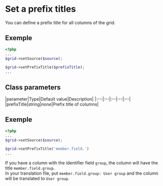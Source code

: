 Set a prefix titles
===================

You can define a prefix title for all columns of the grid.

## Exemple

```php
<?php
...
$grid->setSource($source);

$grid->setPrefixTitle($prefixTitle);
...
```

## Class parameters

|parameter|Type|Default value|Description|
|:--:|:--|:--|:--|:--|
|prefixTitle|string|_none_|Prefix title of columns|

## Exemple

```php
<?php
...
$grid->setSource($source);

$grid->setPrefixTitle('member.field.')
...
```

If you have a column with the identifier field `group`, the column will have the title `member.field.group`.  
In your translation file, put `member.field.group: User group` and the column will be translated to `User group`.


